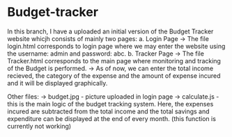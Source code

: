 # Budget-tracker
In this branch, I have a uploaded an initial version of the Budget Tracker website whicjh consists of mainly two pages:
a. Login Page
  -> The file login.html corresponds to login page where we may enter the website using the username: admin and password: abc.
b. Tracker Page
  -> The file Tracker.html corresponds to the main page where monitoring and tracking of the Budget is performed.
  -> As of now, we can enter the total income recieved, the category of the expense and the amount of expense incured and it will be displayed graphically.

Other files: 
  -> budget.jpg - picture uploaded in login page
  -> calculate.js - this is the main logic of the budget tracking system. Here, the expenses incured are subtracted from the total income and the total savings and expenditure can be displayed at the end of every month. (this function is currently not working)
